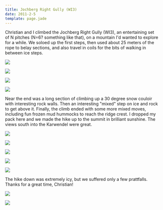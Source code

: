 ```yaml
---
title: Jochberg Right Gully (WI3)
date: 2011-2-5
template: page.jade
---
```


Christian and I climbed the Jochberg Right Gully (WI3), an entertaining
set of N pitches (N=6? something like that), on a mountain I'd wanted to
explore for a while. We soloed up the first steps, then used about 25 meters
of the rope to belay sections, and also travel in coils for the bits of
walking in between ice steps.
  
  
[![](http://farm6.static.flickr.com/5091/5422296744_4cb2340f0a.jpg)](http://www.flickr.com/photos/ripsawridge/5422296744/)
  
[![](http://farm6.static.flickr.com/5015/5422297668_f7b0c37d9b.jpg)](http://www.flickr.com/photos/ripsawridge/5422297668/)
  
[![](http://farm6.static.flickr.com/5212/5421692329_dace54b2cd.jpg)](http://www.flickr.com/photos/ripsawridge/5421692329/)
  
[![](http://farm6.static.flickr.com/5176/5422299656_a88d1a6776.jpg)](http://www.flickr.com/photos/ripsawridge/5422299656/)
  
  
Near the end was a long section of climbing up a 30 degree snow couloir
with interesting rock walls. Then an interesting "mixed" step on ice and
rock to get above it. Finally, the climb ended with some more mixed moves,
including fun frozen mud hummocks to reach the ridge crest. I dropped my
pack here and we made the hike up to the summit in brilliant sunshine.
The views south into the Karwendel were great.
  
  
  
[![](http://farm6.static.flickr.com/5296/5421694317_694d2b962c.jpg)](http://www.flickr.com/photos/ripsawridge/5421694317/)
  
[![](http://farm6.static.flickr.com/5059/5421695267_3d7fc352e9.jpg)](http://www.flickr.com/photos/ripsawridge/5421695267/)
  
[![](http://farm6.static.flickr.com/5218/5421696347_a3de38bbb6.jpg)](http://www.flickr.com/photos/ripsawridge/5421696347/)
  
[![](http://farm6.static.flickr.com/5098/5422303382_14f36abfd1.jpg)](http://www.flickr.com/photos/ripsawridge/5422303382/)
  
[![](http://farm6.static.flickr.com/5219/5421698477_8b505b7643.jpg)](http://www.flickr.com/photos/ripsawridge/5421698477/)
  
  
The hike down was extremely icy, but we suffered only a few prattfalls.
Thanks for a great time, Christian!
  
  
[![](http://farm6.static.flickr.com/5140/5421700453_57c1c26b1b.jpg)](http://www.flickr.com/photos/ripsawridge/5421700453/)
  
[![](http://farm6.static.flickr.com/5093/5425132590_6fc71fc058.jpg)](http://www.flickr.com/photos/ripsawridge/5425132590/)
